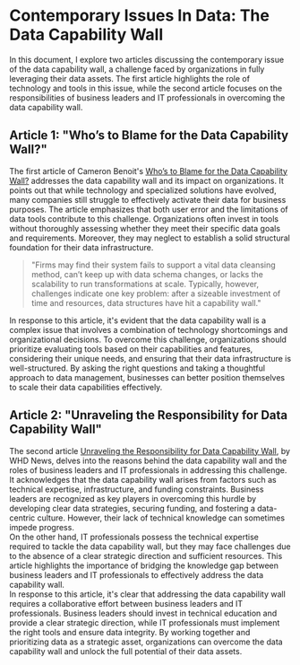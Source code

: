 # Contemporary Issues In Data: The Data Capability Wall
In this document, I explore two articles discussing the contemporary issue of the data capability wall, a challenge faced by organizations in fully leveraging their data assets.  The first article highlights the role of technology and tools in this issue, while the second article focuses on the responsibilities of business leaders and IT professionals in overcoming the data capability wall.  

## Article 1: "Who’s to Blame for the Data Capability Wall?"
The first article of Cameron Benoit's [Who’s to Blame for the Data Capability Wall?](https://insidebigdata.com/2023/09/06/whos-to-blame-for-the-data-capability-wall/) addresses the data capability wall and its impact on organizations. It points out that while technology and specialized solutions have evolved, many companies still struggle to effectively activate their data for business purposes. The article emphasizes that both user error and the limitations of data tools contribute to this challenge. Organizations often invest in tools without thoroughly assessing whether they meet their specific data goals and requirements. Moreover, they may neglect to establish a solid structural foundation for their data infrastructure.

>"Firms may find their system fails to support a vital data cleansing method, can’t keep up with data schema changes, or lacks the scalability to run transformations at scale. Typically, however, challenges indicate one key problem: after a sizeable investment of time and resources, data structures have hit a capability wall." 

In response to this article, it's evident that the data capability wall is a complex issue that involves a combination of technology shortcomings and organizational decisions. To overcome this challenge, organizations should prioritize evaluating tools based on their capabilities and features, considering their unique needs, and ensuring that their data infrastructure is well-structured. By asking the right questions and taking a thoughtful approach to data management, businesses can better position themselves to scale their data capabilities effectively.

## Article 2: "Unraveling the Responsibility for Data Capability Wall"
The second article [Unraveling the Responsibility for Data Capability Wall](https://whd.news/2023/09/06/unraveling-the-responsibility-for-data-capability-wall/), by WHD News, delves into the reasons behind the data capability wall and the roles of business leaders and IT professionals in addressing this challenge. It acknowledges that the data capability wall arises from factors such as technical expertise, infrastructure, and funding constraints. Business leaders are recognized as key players in overcoming this hurdle by developing clear data strategies, securing funding, and fostering a data-centric culture. However, their lack of technical knowledge can sometimes impede progress.  
On the other hand, IT professionals possess the technical expertise required to tackle the data capability wall, but they may face challenges due to the absence of a clear strategic direction and sufficient resources. This article highlights the importance of bridging the knowledge gap between business leaders and IT professionals to effectively address the data capability wall.  
In response to this article, it's clear that addressing the data capability wall requires a collaborative effort between business leaders and IT professionals. Business leaders should invest in technical education and provide a clear strategic direction, while IT professionals must implement the right tools and ensure data integrity. By working together and prioritizing data as a strategic asset, organizations can overcome the data capability wall and unlock the full potential of their data assets.
